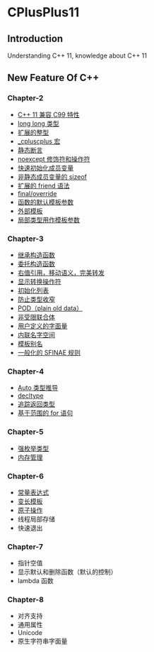 # CPlusPlus11

## Introduction
Understanding C++ 11, knowledge about C++ 11

## New Feature Of C++

### Chapter-2
+ [C++ 11 兼容 C99 特性](./Chapter-2/2-1-Compatible%20Feature%20with%20C99.md)
+ [long long 类型](./Chapter-2/2-2-long%20long.md)
+ [扩展的整型](./Chapter-2/2-3-Extended%20int.md)
+ [_cpluscplus 宏](./Chapter-2/2-4-__cpluscplus.md)
+ [静态断言](./Chapter-2/2-5-static_assert.md)
+ [noexcept 修饰符和操作符](./Chapter-2/2-6-noexcept.md)
+ [快速初始化成员变量](./Chapter-2/2-7-Initialization.md)
+ [非静态成员变量的 sizeof](./Chapter-2/2-8-sizeof.md)
+ [扩展的 friend 语法](./Chapter-2/2-9-friend-extend.md)
+ [final/override](./Chapter-2/2-10-final-override.md)
+ [函数的默认模板参数](./Chapter-2/2-11-Default%20template%20parameter.md)
+ [外部模板](./Chapter-2/2-12-External%20template.md)
+ [局部类型用作模板参数](./Chapter-2/2-13-Template%20Parameters.md)

### Chapter-3
+ [继承构造函数](./Chapter-3/3-1-Inherit%20constructor.md)
+ [委托构造函数](./Chapter-3/3-2-delegating%20constructor.md)
+ [右值引用，移动语义，完美转发](./Chapter-3/3-3-Rvalue%20reference.md)
+ [显示转换操作符](./Chapter-3/3-4-Explict%20Conversion%20opeartions.md)
+ [初始化列表](./Chapter-3/3-5-Initializer%20list.md)
+ [防止类型收窄](./Chapter-3/3-6-Preventing%20narrowing.md)
+ [POD（plain old data）](./Chapter-3/3-7-POD%20Type.md)
+ [非受限联合体](./Chapter-3/3-8-Unrestricted%20union.md)
+ [用户定义的字面量](./Chapter-3/3-9-user-defined%20literals.md)
+ [内联名字空间](./Chapter-3/3-10-Inline%20namespace.md)
+ [模板别名](./Chapter-3/3-11-template%20alias.md)
+ [一般化的 SFINAE 规则](./Chapter-3/3-12-Generalized%20SFINAE%20rules.md)

### Chapter-4
+ [Auto 类型推导](./Chapter-4/4-2-Auto.md)
+ [decltype](./Chapter-4/4-3-Decltype.md) 
+ [追踪返回类型](./Chapter-4/4-4-Trailing%20return%20type.md)
+ [基于范围的 for 语句](./Chapter-4/4-5-range-based%20for%20statement.md)

### Chapter-5
+ [强枚举类型](./Chapter-5/5-1-Enum%20class.md)
+ [内存管理](./Chapter-5/5-2-Memory%20Management.md)

### Chapter-6
+ [常量表达式](./Chapter-6/6-1-constexpr.md)
+ [变长模板](./Chapter-6/6-2-variadic%20templates.md)
+ [原子操作](./Chapter-6/6-3-atomic.md)
+ 线程局部存储
+ 快速退出

### Chapter-7
+ 指针空值
+ 显示默认和删除函数（默认的控制）
+ lambda 函数

### Chapter-8
+ 对齐支持
+ 通用属性
+ Unicode
+ 原生字符串字面量